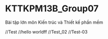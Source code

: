 # KTTKPM13B_Group07
Bài tập lớn môn Kiến trúc và Thiết kế phần mềm

//Test
//hello worldff
//Test_02
//Test-03
